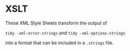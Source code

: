 XSLT
====

These XML Style Sheets transform the output of

`tidy -xml-error-strings`
and
`tidy -xml-options-strings`

into a format that can be included in a `.strings` file.